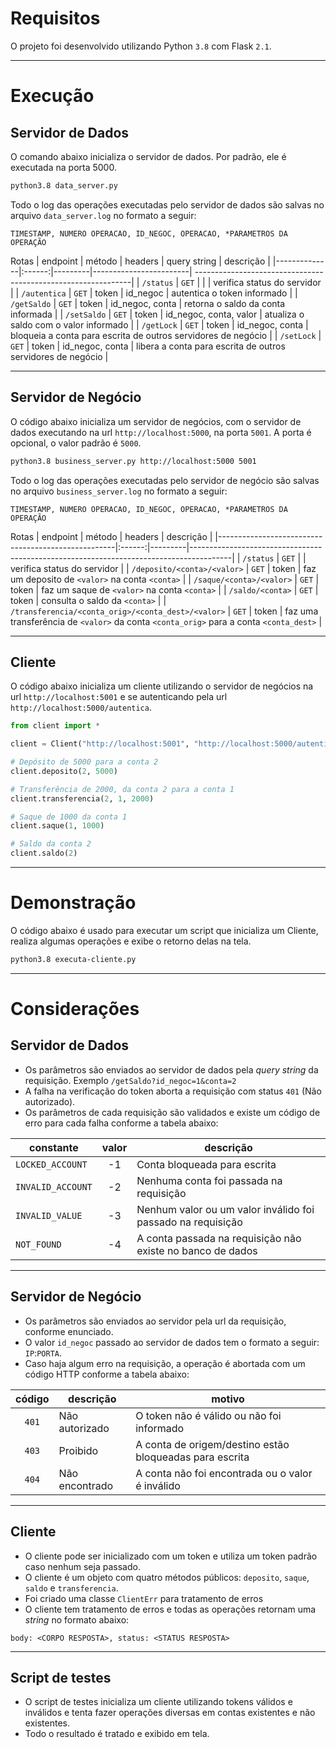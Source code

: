 # Requisitos

O projeto foi desenvolvido utilizando Python `3.8` com Flask `2.1`.

---

# Execução

## Servidor de Dados
O comando abaixo inicializa o servidor de dados. Por padrão, ele é executada na porta 5000.

```sh
python3.8 data_server.py
```
Todo o log das operações executadas pelo servidor de dados são salvas no arquivo `data_server.log` no formato a seguir:
```
TIMESTAMP, NUMERO OPERACAO, ID_NEGOC, OPERACAO, *PARAMETROS DA OPERAÇÃO
```
Rotas
| endpoint     | método | headers | query string           | descrição                                                     |
|--------------|:------:|---------|------------------------| --------------------------------------------------------------|
| `/status`    | `GET`  |         |                        | verifica status do servidor                                   |
| `/autentica` | `GET`  | token   | id_negoc               | autentica o token informado                                   |
| `/getSaldo`  | `GET`  | token   | id_negoc, conta        | retorna o saldo da conta informada                            |
| `/setSaldo`  | `GET`  | token   | id_negoc, conta, valor | atualiza o saldo com o valor informado                        |
| `/getLock`   | `GET`  | token   | id_negoc, conta        | bloqueia a conta para escrita de outros servidores de negócio |
| `/setLock`   | `GET`  | token   | id_negoc, conta        | libera a conta para escrita de outros servidores de negócio   |


---

## Servidor de Negócio
O código abaixo inicializa um servidor de negócios, com o servidor de dados executando na url `http://localhost:5000`, na porta `5001`. A porta é opcional, o valor padrão é `5000`.

```sh
python3.8 business_server.py http://localhost:5000 5001
```
Todo o log das operações executadas pelo servidor de negócio são salvas no arquivo `business_server.log` no formato a seguir:
```
TIMESTAMP, NUMERO OPERACAO, ID_NEGOC, OPERACAO, *PARAMETROS DA OPERAÇÃO
```

Rotas
| endpoint                                           | método | headers | descrição                                                                              |
|----------------------------------------------------|:------:|---------|----------------------------------------------------------------------------------------|
| `/status`                                          | `GET`  |         | verifica status do servidor                                                            |
| `/deposito/<conta>/<valor>`                        | `GET`  | token   | faz um deposito de `<valor>` na conta `<conta>`                                        |
| `/saque/<conta>/<valor>`                           | `GET`  | token   | faz um saque de `<valor>` na conta `<conta>`                                           |
| `/saldo/<conta>`                                   | `GET`  | token   | consulta o saldo da `<conta>`                                                          |
| `/transferencia/<conta_orig>/<conta_dest>/<valor>` | `GET`  | token   | faz uma transferência de `<valor>` da conta `<conta_orig>` para a conta `<conta_dest>` |

---

## Cliente
O código abaixo inicializa um cliente utilizando o servidor de negócios na url `http://localhost:5001` e se autenticando pela url `http://localhost:5000/autentica`.

```python
from client import *

client = Client("http://localhost:5001", "http://localhost:5000/autentica")

# Depósito de 5000 para a conta 2
client.deposito(2, 5000)

# Transferência de 2000, da conta 2 para a conta 1
client.transferencia(2, 1, 2000)

# Saque de 1000 da conta 1
client.saque(1, 1000)

# Saldo da conta 2
client.saldo(2)
```
---

# Demonstração
O código abaixo é usado para executar um script que inicializa um Cliente, realiza algumas operações e exibe o retorno delas na tela.

```sh
python3.8 executa-cliente.py
```

---

# Considerações

## Servidor de Dados
- Os parâmetros são enviados ao servidor de dados pela _query string_ da requisição. Exemplo `/getSaldo?id_negoc=1&conta=2`
- A falha na verificação do token aborta a requisição com status `401` (Não autorizado).
- Os parâmetros de cada requisição são validados e existe um código de erro para cada falha conforme a tabela abaixo:

| constante         | valor | descrição                                                    |
|-------------------|:-----:|--------------------------------------------------------------|
| `LOCKED_ACCOUNT`  | -1    | Conta bloqueada para escrita                                 |
| `INVALID_ACCOUNT` | -2    | Nenhuma conta foi passada na requisição                      |
| `INVALID_VALUE`   | -3    | Nenhum valor ou um valor inválido foi passado na requisição  |
| `NOT_FOUND`       | -4    | A conta passada na requisição não existe no banco de dados   |


---


## Servidor de Negócio
- Os parâmetros são enviados ao servidor pela url da requisição, conforme enunciado.
- O valor `id_negoc` passado ao servidor de dados tem o formato a seguir: `IP`:`PORTA`.
- Caso haja algum erro na requisição, a operação é abortada com um código HTTP conforme a tabela abaixo:

| código | descrição      | motivo                                                  |
|:------:|----------------|---------------------------------------------------------|
| `401`  | Não autorizado | O token não é válido ou não foi informado               |
| `403`  | Proibido       | A conta de origem/destino estão bloqueadas para escrita |
| `404`  | Não encontrado | A conta não foi encontrada ou o valor é inválido        |


---


## Cliente
- O cliente pode ser inicializado com um token e utiliza um token padrão caso nenhum seja passado.
- O cliente é um objeto com quatro métodos públicos: `deposito`, `saque`, `saldo` e `transferencia`.
- Foi criado uma classe `ClientErr` para tratamento de erros
- O cliente tem tratamento de erros e todas as operações retornam uma _string_ no formato abaixo:
```
body: <CORPO RESPOSTA>, status: <STATUS RESPOSTA>
```

---


## Script de testes
- O script de testes inicializa um cliente utilizando tokens válidos e inválidos e tenta fazer operações diversas em contas existentes e não existentes.
- Todo o resultado é tratado e exibido em tela.
